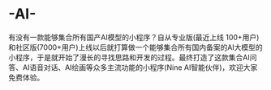 # -AI-
有没有一款能够集合所有国产AI模型的小程序？自从专业版(最近上线 100+用户)和社区版(7000+用户)上线以后就打算做一个能够集合所有国内备案的AI大模型的小程序，于是就开始了漫长的寻找思路和开发的过程。最终打造了这款集合AI问答、AI语音对话、AI绘画等众多主流功能的小程序(Nine AI智能伙伴)，欢迎大家免费体验。
